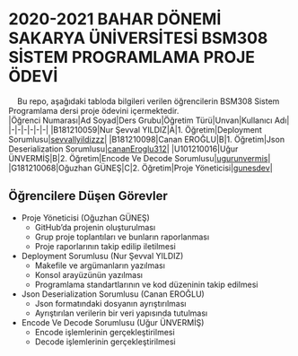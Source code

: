 # 2020-2021 BAHAR DÖNEMİ SAKARYA ÜNİVERSİTESİ BSM308 SİSTEM PROGRAMLAMA PROJE ÖDEVİ
&nbsp;&nbsp;&nbsp;&nbsp;Bu repo, aşağıdaki tabloda bilgileri verilen öğrencilerin BSM308 Sistem Programlama dersi proje ödevini içermektedir.<br>
|Öğrenci Numarası|Ad Soyad|Ders Grubu|Öğretim Türü|Unvan|Kullanıcı Adı|
|-|-|-|-|-|-|
|B181210059|Nur Şevval YILDIZ|A|1. Öğretim|Deployment Sorumlusu|[sevvallyildizzz](https://github.com/sevvallyildizzz)|
|B181210098|Canan EROĞLU|B|1. Öğretim|Json Deserialization Sorumlusu|[cananEroglu312](https://github.com/cananEroglu312)|
|U101210016|Uğur ÜNVERMİŞ|B|2. Öğretim|Encode Ve Decode Sorumlusu|[ugurunvermis](https://github.com/ugurunvermis)|
|G181210068|Oğuzhan GÜNEŞ|C|2. Öğretim|Proje Yöneticisi|[gunesdev](https://github.com/gunesdev)|
## Öğrencilere Düşen Görevler
- Proje Yöneticisi (Oğuzhan GÜNEŞ)
	- GitHub’da projenin oluşturulması
	- Grup proje toplantıları ve bunların raporlanması
	- Proje raporlarının takip edilip iletilmesi
- Deployment Sorumlusu (Nur Şevval YILDIZ)
	- Makefile ve argümanların yazılması
	- Konsol arayüzünün yazılması
	- Programlama standartlarının ve kod düzeninin takip edilmesi
- Json Deserialization Sorumlusu (Canan EROĞLU)
	- Json formatındaki dosyanın ayrıştırılması
	- Ayrıştırılan verilerin bir veri yapısında tutulması
- Encode Ve Decode Sorumlusu (Uğur ÜNVERMİŞ)
	- Encode işlemlerinin gerçekleştirilmesi
	- Decode işlemlerinin gerçekleştirilmesi
